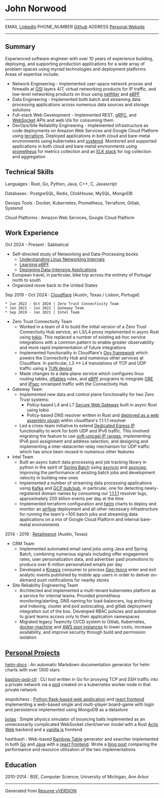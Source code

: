 John Norwood
============

----------------------------    ---------------------------
EMAIL                           [LinkedIn](https://www.linkedin.com/in/john-norwood-29266763)
PHONE_NUMBER                    [Github](https://github.com/norwoodj)
ADDRESS                         [Personal Website](https://jmn23.com)
----------------------------    ---------------------------


Summary
-------
Experienced software engineer with over 10 years of experience building, deploying, and supporting production
applications for a wide array of problem spaces using myriad technologies and deployment platforms. Areas
of expertise include:

* Network Engineering - Implemented user-space network proxies and firewalls at [OSI](https://en.wikipedia.org/wiki/OSI_model)
  layers 4/7, virtual networking products for IP traffic, and low-level networking products on linux using
  [netfilter](https://www.netfilter.org) and [eBPF](https://ebpf.io)
* Data Engineering - Implemented both batch and streaming data processing applications across numerous data sources
  and storage solutions
* Full-stack Web Development - Implemented REST, [gRPC](https://grpc.io), and [WebSocket](https://en.wikipedia.org/wiki/WebSocket)
  APIs and web UIs for consuming them
* DevOps/Site Reliability Engineering - Implemented infrastructure as code deployments on Amazon Web Services
  and Google Cloud Platform using [terraform](https://www.terraform.io). Deployed applications in both
  cloud and bare-metal environments using kubernetes and [systemd](https://systemd.io). Monitored and supported
  applications in both cloud and bare-metal environments using [prometheus](https://prometheus.io) for metrics
  collection and an [ELK stack](https://www.elastic.co/elastic-stack) for log collection and aggregation


Technical Skills
----------------
Languages
:   Rust, Go, Python, Java, C++, C, Javascript

Databases
:   PostgreSQL, Redis, ClickHouse, MySQL, MongoDB

Devops Tools
:   Docker, Kubernetes, Prometheus, Terraform, Gitlab, Systemd

Cloud Platforms
:   Amazon Web Services, Google Cloud Platform

Work Experience
---------------
Oct 2024 - Present
:   Sabbatical

* Self-directed study of Networking and Data-Processing books
    * [Understanding Linux Networking Internals](https://www.oreilly.com/library/view/understanding-linux-network/0596002556)
    * [Learning eBPF](https://www.oreilly.com/library/view/learning-ebpf/9781098135119/Understanding)
    * [Designing Data-Intensive Applications](https://www.oreilly.com/library/view/designing-data-intensive-applications/9781491903063)
* European travel, in particular, bike trip across the entirety of Portugal north to south
* Organized move back to the United States

Sep 2019 - Oct 2024
:   [Cloudflare](https://www.cloudflare.com/about-overview) (Austin, Texas / Lisbon, Portugal)

    * Jun 2022 - Oct 2024 | Zero Trust Connectivity Team
    * Jan 2021 - Jun 2022 | Gateway Team
    * Sep 2019 - Jan 2021 | Intel Team

* Zero Trust Connectivity Team
    * Worked in a team of 4 to build the initial version of a Zero Trust Connectivity Hub service, an L3/L4 proxy implemented
      in async Rust using [tokio](https://tokio.rs). This replaced a number of existing ad-hoc service integrations
      with a common pattern to enable greater observability and more rapid implementation of future integrations
    * Implemented functionality in Cloudflare's [Oxy framework](https://blog.cloudflare.com/from-ip-packets-to-http-the-many-faces-of-our-oxy-framework)
      which powers the Connectivity Hub and numerous other services at Cloudflare. In particular, L3 <-> L4 translations of TCP and UDP traffic using
      a [TUN device](https://docs.kernel.org/networking/tuntap.html)
    * Made changes to a data-plane service which configures linux routing tables, [nftables](https://wiki.nftables.org/wiki-nftables/index.php/Main_Page)
      rules, and [eBPF](https://ebpf.io) programs to integrate [GRE](https://en.wikipedia.org/wiki/Generic_Routing_Encapsulation) and
      [IPsec](https://en.wikipedia.org/wiki/IPsec) onramped traffic with the Connectivity Hub
* Gateway Team
    * Implemented new data and control plane functionality for two Zero Trust systems:
        * Policy-based L4 and L7 [Secure Web Gateway](https://www.cloudflare.com/learning/access-management/what-is-a-secure-web-gateway) built in async
          Rust using tokio
        * Policy-based DNS resolver written in Rust and [deployed as a web assembly plugin](https://blog.cloudflare.com/big-pineapple-intro) within cloudflare's
          1.1.1.1 resolver
    * Led a cross-team initiative to extend [Dedicated Egress IP](https://developers.cloudflare.com/cloudflare-one/policies/gateway/egress-policies/dedicated-egress-ips)
      functionality to work for both UDP and IPv6 traffic. This involved migrating the feature to use [soft-unicast IP ranges](https://blog.cloudflare.com/cloudflare-servers-dont-own-ips-anymore),
      implementing IPv6 pool assignment and address selection, and designing and implementing a inter-datacenter relay mechanism for UDP traffic which
      has since been reused in numerous other features
* Intel Team
    * Built an async batch data processing and job tracking library in python in the spirit of [Spring Batch](https://spring.io/projects/spring-batch)
      using [asyncio](https://docs.python.org/3/library/asyncio.html) and [asyncpg](https://magicstack.github.io/asyncpg/current), improving
      the performance of existing batch jobs and development velocity in building new ones
    * Implemented a number of streaming data processing applications using [Kafka](https://kafka.apache.org/) and [GCP pub/sub](https://cloud.google.com/pubsub),
      in particular, one for detecting newly-registered domain names by consuming our [1.1.1.1](https://www.cloudflare.com/learning/dns/what-is-1.1.1.1) resolver logs,
      approximately 200 billion events per day at the time
    * Implemented terraform configuration and [helm](https://helm.sh/) charts to deploy and monitor an [airflow](https://airflow.apache.org/) deployment
      and all other necessary infrastructure for running the team's ~100 batch jobs and streaming data applications on a mix of
      Google Cloud Platform and internal bare-metal environments

2014 - 2019
:   [Retailmenot](https://www.retailmenot.com/corp) (Austin, Texas)

* CRM Team
    * Implemented automated email send jobs using Java and Spring Batch, combining numerous signals including offer engagement rates,
      user personalization data, and advertiser paid promotions to produce over 6 million personalized emails per day
    * Developed a [Kinesis](https://aws.amazon.com/kinesis) consumer to process [Geo-fence](https://en.wikipedia.org/wiki/Geo-fence) enter
      and exit analytic events published by mobile app users in order to deliver on-demand push notifications for nearby stores 
* Site Reliability Engineering Team
    * Architected and implemented a multi-tenant kubernetes platform as a service for internal teams. Provided prometheus
      monitoring/alerting, DNS naming for load-balancers, log archiving and indexing, cluster and pod autoscaling, and
      gitlab deployment integration out of the box. Developed RBAC policies and automation to grant teams access only to
      their application namespaces
    * Migrated legacy Teamcity CI/CD system to Gitlab, Kubernetes, [docker-machine](https://github.com/docker/machine) and [AWS spot instances](https://aws.amazon.com/ec2/spot)
      to lower costs, increase availability, and improve security through build and permission isolation


[Personal Projects](https://github.com/norwoodj)
-----------------
[helm-docs](https://github.com/norwoodj/helm-docs)
:   An automatic Markdown documentation generator for helm charts with over 1300 stars

[bastion-pod-ctl](https://github.com/norwoodj/bastion-pod-ctl)
:   CLI tool written in Go for proxying TCP and SSH traffic into a private network via a [pod](https://kubernetes.io/docs/concepts/workloads/pods/) created on a kubernetes
    worker node in that private network

stupidchess
:   [Python flask-based web application](https://github.com/norwoodj/stupidchess-backend) and [react frontend](https://github.com/norwoodj/stupidchess-frontend)
    implementing a web-based single and multi-player board-game with login and persistence implemented using MongoDB
    as a datastore

[bolas](https://github.com/norwoodj/bolas)
:   Simple physics simulator of bouncing balls implemented as an unnecessarily complicated WebSocket client/server
    model with a Rust [Actix Web](https://actix.rs/) backend and a [vanilla js](http://vanilla-js.com/) frontend

hashbash
:   Web-based [Rainbow Table](https://en.wikipedia.org/wiki/Rainbow_table) generator and searcher implemented in both [Go](https://github.com/norwoodj/hashbash-backend-go) and
    [Java](https://github.com/norwoodj/hashbash-backend-java) with a [react frontend](https://github.com/norwoodj/hashbash-frontend). Wrote a
    [blog post](https://medium.com/@norwood.john.m/hashbash-a-comparison-of-cpu-and-io-bound-applications-in-go-and-java-across-multiple-metrics-d358df6e03b1)
    comparing the performance and resource utilization of the two implementations

Education
---------
2010-2014
: BSE, Computer Science; University of Michigan, Ann Arbor

----------------------------------------------
Generated from [Resume vVERSION](https://github.com/norwoodj/docs/blob/VERSION/docs/resume.md)
